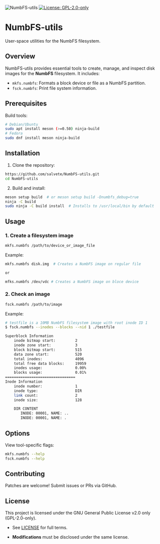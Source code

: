 ![NumbFS-utils](https://img.shields.io/badge/Project-NumbFS-green)
[![License: GPL-2.0-only](https://img.shields.io/badge/License-GPL%202.0--only-blue.svg)](https://www.gnu.org/licenses/old-licenses/gpl-2.0.en.html)

# NumbFS-utils
User-space utilities for the NumbFS filesystem.

## Overview
NumbFS-utils provides essential tools to create, manage, and inspect disk images for the **NumbFS** filesystem. It includes:

- `mkfs.numbfs`: Formats a block device or file as a NumbFS partition.
- `fsck.numbfs`: Print file system information.

## Prerequisites
Build tools:
```bash
# Debian/Ubuntu
sudo apt install meson (>=0.50) ninja-build
# Fedora
sudo dnf install meson ninja-build
```
## Installation
1. Clone the repository:
```bash
https://github.com/salvete/NumbFS-utils.git
cd NumbFS-utils
```

2. Build and install:
```bash
meson setup build  # or meson setup build -Dnumbfs_debug=true
ninja -C build
sudo ninja -C build install  # Installs to /usr/local/bin by default
```

## Usage
### 1. Create a filesystem image
```bash
mkfs.numbfs /path/to/device_or_image_file
```
Example:
```bash
mkfs.numbfs disk.img  # Creates a NumbFS image on regular file

or

mfks.numbfs /dev/vdc # Creates a NumbFS image on bloce device
```

### 2. Check an image
```bash
fsck.numbfs /path/to/image
```
Example:
```bash
# testfile is a 10MB NumbFS filesystem image with root inode ID 1
$ fsck.numbfs --inodes --blocks --nid 1 ./testfile

Superblock Information
    inode bitmap start:         2
    inode zone start:           3
    block bitmap start:         515
    data zone start:            520
    total inodes:               4096
    total free data blocks:     19959
    inodes usage:               0.00%
    blocks usage:               0.01%
================================
Inode Information
    inode number:               1
    inode type:                 DIR
    link count:                 2
    inode size:                 128

    DIR CONTENT
       INODE: 00001, NAME: ..
       INODE: 00001, NAME: .
```

## Options
View tool-specific flags:
```bash
mkfs.numbfs --help
fsck.numbfs --help
```
## Contributing
Patches are welcome! Submit issues or PRs via GitHub.

## License
This project is licensed under the GNU General Public License v2.0 only (GPL-2.0-only).

- See [LICENSE](https://www.gnu.org/licenses/old-licenses/gpl-2.0.html) for full terms.

- **Modifications** must be disclosed under the same license.
